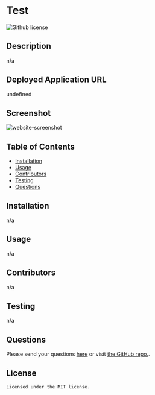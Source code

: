 # Test 
![Github license](https://img.shields.io/badge/license-MIT-brightgreen)
## Description
n/a
## Deployed Application URL
undefined
## Screenshot
![website-screenshot](n/a)
## Table of Contents
* [Installation](#installation)
* [Usage](#usage)
* [Contributors](#contributors)
* [Testing](#testing)
* [Questions](#questions)
## Installation
n/a
## Usage
n/a
## Contributors
n/a
## Testing
n/a
## Questions
Please send your questions [here](mailto:n/a?subject=[GitHub]%20README%20Generator) or visit [the GitHub repo.](https://github.com/robles1999/lerobles-professional-readme-generator).
## License
    Licensed under the MIT license.
    
